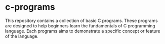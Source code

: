 # c-programs
This repository contains a collection of basic C programs. These programs are designed to help beginners learn the fundamentals of C programming language. Each programs aims to demonstrate a specific concept or feature of the language.
